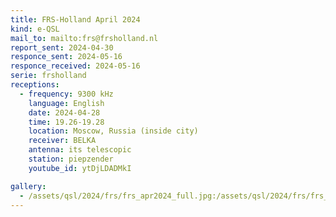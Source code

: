 ```yaml
---
title: FRS-Holland April 2024
kind: e-QSL
mail_to: mailto:frs@frsholland.nl
report_sent: 2024-04-30
responce_sent: 2024-05-16
responce_received: 2024-05-16
serie: frsholland
receptions:
  - frequency: 9300 kHz
    language: English
    date: 2024-04-28
    time: 19.26-19.28
    location: Moscow, Russia (inside city)
    receiver: BELKA
    antenna: its telescopic
    station: piepzender
    youtube_id: ytDjLDADMkI

gallery:
  - /assets/qsl/2024/frs/frs_apr2024_full.jpg:/assets/qsl/2024/frs/frs_apr2024_small.jpg
---
```

